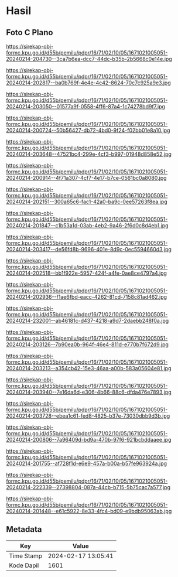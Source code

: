 # Hasil

## Foto C Plano

https://sirekap-obj-formc.kpu.go.id/d55b/pemilu/pdpr/16/71/02/10/05/1671021005051-20240214-204730--3ca7b6ea-dcc7-44dc-b35b-2b5668c0e14e.jpg

https://sirekap-obj-formc.kpu.go.id/d55b/pemilu/pdpr/16/71/02/10/05/1671021005051-20240214-202817--ba0b769f-4e4e-4c42-8624-70c7c925a9e3.jpg

https://sirekap-obj-formc.kpu.go.id/d55b/pemilu/pdpr/16/71/02/10/05/1671021005051-20240214-203050--01577a9f-0558-4ff6-87a4-1c74278bd9f7.jpg

https://sirekap-obj-formc.kpu.go.id/d55b/pemilu/pdpr/16/71/02/10/05/1671021005051-20240214-200724--50b56427-db72-4bd0-9f24-f02bb01e8a10.jpg

https://sirekap-obj-formc.kpu.go.id/d55b/pemilu/pdpr/16/71/02/10/05/1671021005051-20240214-203648--47521bc4-299e-4cf3-b997-01948d858e52.jpg

https://sirekap-obj-formc.kpu.go.id/d55b/pemilu/pdpr/16/71/02/10/05/1671021005051-20240214-200914--4f71a307-4cf7-4e17-b7ce-0561bc0a8080.jpg

https://sirekap-obj-formc.kpu.go.id/d55b/pemilu/pdpr/16/71/02/10/05/1671021005051-20240214-202151--300a65c6-fac1-42a0-ba9c-0ee57263f8ea.jpg

https://sirekap-obj-formc.kpu.go.id/d55b/pemilu/pdpr/16/71/02/10/05/1671021005051-20240214-201847--c1b53a1d-03ab-4eb2-9a46-2f6d0c8d4eb1.jpg

https://sirekap-obj-formc.kpu.go.id/d55b/pemilu/pdpr/16/71/02/10/05/1671021005051-20240214-203417--de56fd8b-9696-401e-8d9c-0ec5594660d3.jpg

https://sirekap-obj-formc.kpu.go.id/d55b/pemilu/pdpr/16/71/02/10/05/1671021005051-20240214-202518--bb1f922e-5957-424f-a4fe-0ae8ce4797a4.jpg

https://sirekap-obj-formc.kpu.go.id/d55b/pemilu/pdpr/16/71/02/10/05/1671021005051-20240214-202936--f1ae6fbd-eacc-4262-81cd-7158c81ad462.jpg

https://sirekap-obj-formc.kpu.go.id/d55b/pemilu/pdpr/16/71/02/10/05/1671021005051-20240214-232001--ab46181c-d437-4218-a9d7-2daebb248f0a.jpg

https://sirekap-obj-formc.kpu.go.id/d55b/pemilu/pdpr/16/71/02/10/05/1671021005051-20240214-203126--7b90ea0b-964f-46e4-811d-e770b7f672d9.jpg

https://sirekap-obj-formc.kpu.go.id/d55b/pemilu/pdpr/16/71/02/10/05/1671021005051-20240214-203213--a354cb42-15e3-46aa-a00b-583a05604e81.jpg

https://sirekap-obj-formc.kpu.go.id/d55b/pemilu/pdpr/16/71/02/10/05/1671021005051-20240214-203940--7e16da6d-e306-4b66-88c6-dfda476e7893.jpg

https://sirekap-obj-formc.kpu.go.id/d55b/pemilu/pdpr/16/71/02/10/05/1671021005051-20240214-203728--ebea1c61-fed8-4825-b37e-73030dbb9d3b.jpg

https://sirekap-obj-formc.kpu.go.id/d55b/pemilu/pdpr/16/71/02/10/05/1671021005051-20240214-200806--7a96409d-bd9a-470b-97f6-921bcbddaaee.jpg

https://sirekap-obj-formc.kpu.go.id/d55b/pemilu/pdpr/16/71/02/10/05/1671021005051-20240214-201755--af728f1d-e6e9-457a-b00a-b57fe963924a.jpg

https://sirekap-obj-formc.kpu.go.id/d55b/pemilu/pdpr/16/71/02/10/05/1671021005051-20240214-222339--27398804-087a-44cb-b715-5b75cac7a577.jpg

https://sirekap-obj-formc.kpu.go.id/d55b/pemilu/pdpr/16/71/02/10/05/1671021005051-20240214-201448--e61c5922-8e33-4fc4-bd09-e9bdb95063ab.jpg


## Metadata

| Key        | Value               |
| ---------- | ------------------- |
| Time Stamp | 2024-02-17 13:05:41 |
| Kode Dapil | 1601                |



